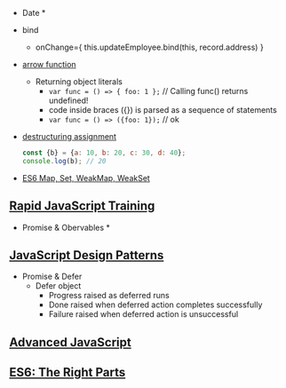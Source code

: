 - Date
  *

- bind
  * onChange={ this.updateEmployee.bind(this, record.address) }

- [arrow function](https://developer.mozilla.org/en-US/docs/Web/JavaScript/Reference/Functions/Arrow_functions)
  * Returning object literals
    + `var func = () => { foo: 1 };` // Calling func() returns undefined!
    + code inside braces ({}) is parsed as a sequence of statements
    + `var func = () => ({foo: 1});` // ok

- [destructuring assignment](https://developer.mozilla.org/en-US/docs/Web/JavaScript/Reference/Operators/Destructuring_assignment)
  ```js
  const {b} = {a: 10, b: 20, c: 30, d: 40};
  console.log(b); // 20
  ```

- [ES6 Map, Set, WeakMap, WeakSet](https://www.sitepoint.com/es6-collections-map-set-weakmap-weakset/)

## [Rapid JavaScript Training](https://app.pluralsight.com/library/courses/rapid-javascript-training/table-of-contents)
- Promise & Obervables
  *

## [JavaScript Design Patterns](https://app.pluralsight.com/library/courses/javascript-design-patterns/table-of-contents)
- Promise & Defer
  * Defer object
    + Progress raised as deferred runs
    + Done raised when deferred action completes successfully
    + Failure raised when deferred action is unsuccessful

## [Advanced JavaScript](https://app.pluralsight.com/library/courses/advanced-javascript/table-of-contents)

## [ES6: The Right Parts](https://app.pluralsight.com/library/courses/es6-the-right-parts/table-of-contents)

